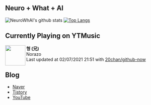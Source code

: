 ## Neuro + What + AI

![NeuroWhAI's github stats](https://github-readme-stats.vercel.app/api?username=neurowhai&count_private=true&show_icons=true)
[![Top Langs](https://github-readme-stats.vercel.app/api/top-langs/?username=neurowhai&layout=compact)](https://github.com/anuraghazra/github-readme-stats)

## Currently Playing on YTMusic

[<img align="left" height="65" src="https://lh3.googleusercontent.com/B-NxK5ukwdnBeRvslKAH3c1KQy7tYeDH2MndgT_diskKVRt4ZsGOHS0oMzf4AUgYO4vp_8wXd0xwAs-4">](https://music.youtube.com/channel/UC7x9ctNNo2ZWGBYwPoXrNcg)

**형 (兄)**  
Norazo  
Last updated at 02/07/2021 21:51 with [20chan/github-now](https://github.com/20chan/github-now)

## Blog

- [Naver](http://blog.naver.com/neurowhai)
- [Tistory](http://neurowhai.tistory.com/)
- [YouTube](https://www.youtube.com/channel/UCB_v1xU6laBHOeH6z4L-Mtw)
